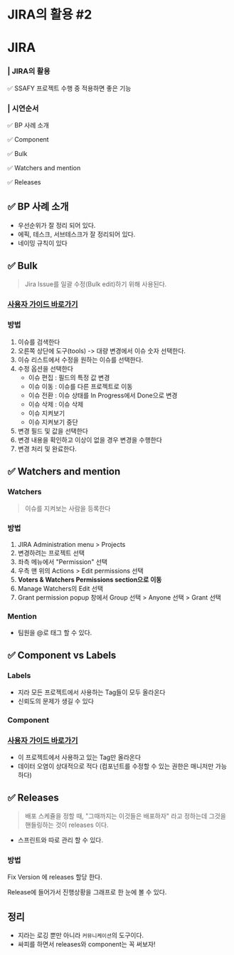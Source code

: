 # JIRA의 활용 #2



# JIRA

### | JIRA의 활용

:white_check_mark: SSAFY 프로젝트 수행 중 적용하면 좋은 기능 



### | 시연순서

:white_check_mark: BP 사례 소개

:white_check_mark: Component

:white_check_mark: Bulk

:white_check_mark: Watchers and mention

:white_check_mark: Releases



## :white_check_mark: BP 사례 소개

- 우선순위가 잘 정리 되어 있다.
- 에픽, 테스크, 서브테스크가 잘 정리되어 있다.
- 네이밍 규칙이 있다



## :white_check_mark: Bulk

> Jira Issue를 일괄 수정(Bulk edit)하기 위해 사용된다.

### [사용자 가이드 바로가기](https://confluence.curvc.com/display/ASD/Jira+Issue+Bulk+Edit)

### 방법

1. 이슈를 검색한다
2. 오른쪽 상단에 도구(tools) -> 대량 변경에서 이슈 숫자 선택한다.
3. 이슈 리스트에서 수정을 원하는 이슈를 선택한다.
4. 수정 옵션을 선택한다 
   - 이슈 편집 : 필드의 특정 값 변경
   - 이슈 이동 : 이슈를 다른 프로젝트로 이동
   - 이슈 전환 : 이슈 상태를 In Progress에서 Done으로 변경
   - 이슈 삭제 : 이슈 삭제
   - 이슈 지켜보기
   - 이슈 지켜보기 중단
5. 변경 필드 및 값을 선택한다
6. 변경 내용을 확인하고 이상이 없을 경우 변경을 수행한다
7. 변경 처리 및 완료한다.



## :white_check_mark: Watchers and mention

### Watchers

> 이슈를 지켜보는 사람을 등록한다

### 방법

1. JIRA Administration menu > Projects
2.  변경하려는 프로젝트 선택
3. 좌측 메뉴에서 "Permission" 선택
4. 우측 맨 위의 Actions > Edit permissions 선택
5. **Voters & Watchers Permissions section으로 이동**
6. Manage Watchers의 Edit 선택
7. Grant permission popup 창에서 Group 선택 > Anyone 선택 > Grant 선택



### Mention

- 팀원을 @로 태그 할 수 있다.



## :white_check_mark: Component vs Labels

### Labels

- 지라 모든 프로젝트에서 사용하는 Tag들이 모두 올라온다
- 신뢰도의 문제가 생길 수 있다

### Component

### [사용자 가이드 바로가기](https://confluence.curvc.com/pages/viewpage.action?pageId=29949959)

- 이 프로젝트에서 사용하고 있는 Tag만 올라온다
- 데이터 오염이 상대적으로 적다 (컴포넌트를 수정할 수 있는 권한은 매니저만 가능하다)



## :white_check_mark: Releases

> 배포 스케쥴을 정할 때, "그때까지는 이것들은 배포하자" 라고 정하는데 그것을 핸들링하는 것이 releases 이다.

- 스프린트와 따로 관리 할 수 있다.

### 방법

Fix Version 에 releases 할당 한다.

Release에 들어가서 진행상황을 그래프로 한 눈에 볼 수 있다.



## 정리

- 지라는 로깅 뿐만 아니라 `커뮤니케이션`의 도구이다.
- 싸피를 하면서  releases와 component는 꼭 써보자!